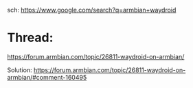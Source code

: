 sch: https://www.google.com/search?q=armbian+waydroid

# Thread:
https://forum.armbian.com/topic/26811-waydroid-on-armbian/

Solution: https://forum.armbian.com/topic/26811-waydroid-on-armbian/#comment-160495
